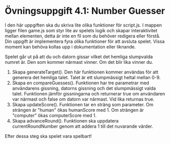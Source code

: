# Övningsuppgift 4.1: Number Guesser

I den här uppgiften ska du skriva lite olika funktioner för script.js. I mappen ligger filen game.js som styr lite av spelets logik och skapar interaktivitet mellan elementen, detta är inte en fil som du behöver redigera eller förstå. Din uppgift är implementera fyra olika funktioner för att avsluta spelet. Vissa moment kan behöva kollas upp i dokumentation eller liknande.

Spelet går ut på att du och datorn gissar vilket det hemliga slumpvalda numret är. Den som kommer närmast vinner. Om det blir lika vinner du.

1. Skapa generateTarget(). Den här funktionen kommer användas för att generera det hemliga talet. Talet är ett slumpmässigt heltal mellan 0-9.
2. Skapa en compareGuesses(). Funktionen har tre parametrar med användarens gissning, datorns gissning och det slumpmässigt valda talet. Funktionen jämför gissningarna och returnerar true om användaren var närmast och false om datorn var närmast. Vid lika returnas true.
3. Skapa updateScore(). Funktionen tar en sträng som parameter. Om strängen är "human" ökas humanScore med 1. Om strängen är "computer" ökas computerScore med 1.
4. Skapa advanceRound(). Funktionen ska uppdatera currentRoundNumber genom att addera 1 till det nuvarande värder.

Efter dessa steg ska spelet vara spelbart!

